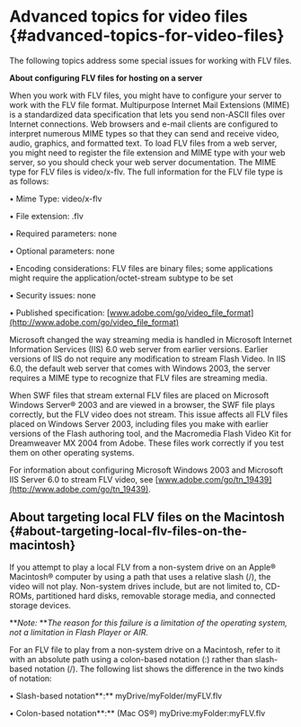 # Advanced topics for video files {#advanced-topics-for-video-files}

The following topics address some special issues for working with FLV files.

**About configuring FLV files for hosting on a server**

When you work with FLV files, you might have to configure your server to work with the FLV file format. Multipurpose Internet Mail Extensions (MIME) is a standardized data specification that lets you send non-ASCII files over Internet connections. Web browsers and e-mail clients are configured to interpret numerous MIME types so that they can send and receive video, audio, graphics, and formatted text. To load FLV files from a web server, you might need to register the file extension and MIME type with your web server, so you should check your web server documentation. The MIME type for FLV files is video/x-flv. The full information for the FLV file type is as follows:

• Mime Type: video/x-flv

• File extension: .flv

• Required parameters: none

• Optional parameters: none

• Encoding considerations: FLV files are binary files; some applications might require the application/octet-stream subtype to be set

• Security issues: none

• Published specification: [www.adobe.com/go/video_file_format](http://www.adobe.com/go/video_file_format)

Microsoft changed the way streaming media is handled in Microsoft Internet Information Services (IIS) 6.0 web server from earlier versions. Earlier versions of IIS do not require any modification to stream Flash Video. In IIS 6.0, the default web server that comes with Windows 2003, the server requires a MIME type to recognize that FLV files are streaming media.

When SWF files that stream external FLV files are placed on Microsoft Windows Server® 2003 and are viewed in a browser, the SWF file plays correctly, but the FLV video does not stream. This issue affects all FLV files placed on Windows Server 2003, including files you make with earlier versions of the Flash authoring tool, and the Macromedia Flash Video Kit for Dreamweaver MX 2004 from Adobe. These files work correctly if you test them on other operating systems.

For information about configuring Microsoft Windows 2003 and Microsoft IIS Server 6.0 to stream FLV video, see [www.adobe.com/go/tn_19439](http://www.adobe.com/go/tn_19439).

## About targeting local FLV files on the Macintosh {#about-targeting-local-flv-files-on-the-macintosh}

If you attempt to play a local FLV from a non-system drive on an Apple® Macintosh® computer by using a path that uses a relative slash (/), the video will not play. Non-system drives include, but are not limited to, CD-ROMs, partitioned hard disks, removable storage media, and connected storage devices.

**_Note:_ **_The reason for this failure is a limitation of the operating system, not a limitation in Flash Player or AIR._

For an FLV file to play from a non-system drive on a Macintosh, refer to it with an absolute path using a colon-based notation (:) rather than slash-based notation (/). The following list shows the difference in the two kinds of notation:

• Slash-based notation**:** myDrive/myFolder/myFLV.flv

• Colon-based notation**:** (Mac OS®) myDrive:myFolder:myFLV.flv